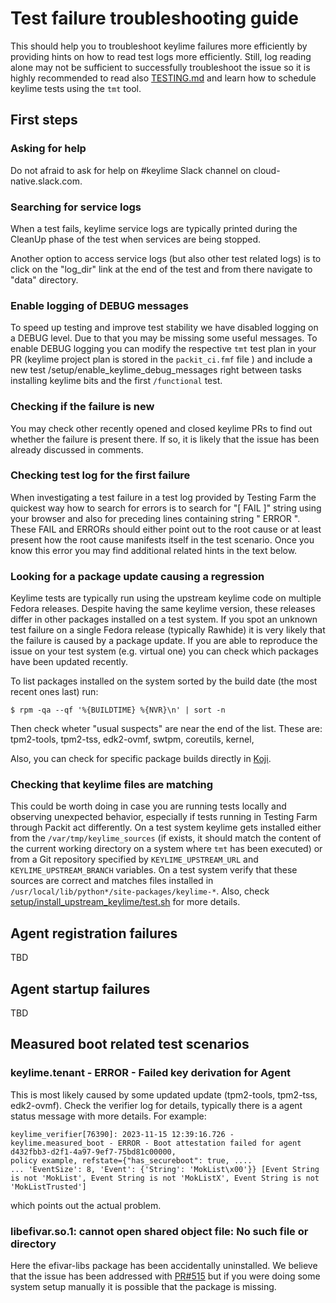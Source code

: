 # Test failure troubleshooting guide

This should help you to troubleshoot keylime failures more efficiently by providing hints on how to read test logs more efficiently.
Still, log reading alone may not be sufficient to successfully troubleshoot the issue so it is highly recommended to read also [TESTING.md](TESTING.md)
and learn how to schedule keylime tests using the `tmt` tool.

## First steps

### Asking for help

Do not afraid to ask for help on #keylime Slack channel on cloud-native.slack.com.

### Searching for service logs

When a test fails, keylime service logs are typically printed during the CleanUp phase of the test when services are being stopped. 

Another option to access service logs (but also other test related logs) is to click on the "log_dir" link at the end of the test and from there navigate to "data" directory.

### Enable logging of DEBUG messages

To speed up testing and improve test stability we have disabled logging on a DEBUG level. Due to that you may be missing some useful messages. To enable DEBUG logging you can modify the respective `tmt` test plan in your PR (keylime project plan is stored in the `packit_ci.fmf` file ) and include a new test /setup/enable_keylime_debug_messages right between tasks installing keylime bits and the first `/functional` test.

### Checking if the failure is new

You may check other recently opened and closed keylime PRs to find out whether the failure is present there. If so, it is likely that the issue has been already discussed in comments.

### Checking test log for the first failure

When investigating a test failure in a test log provided by Testing Farm the quickest way how to search for errors is to search for "[   FAIL   ]" string using your browser and also for preceding lines containing string " ERROR ". These FAIL and ERRORs should either point out to the root cause or at least present how the root cause manifests itself in the test scenario. Once you know this error you may find additional related hints in the text below.

### Looking for a package update causing a regression

Keylime tests are typically run using the upstream keylime code on multiple Fedora releases. Despite having the same keylime version, these releases differ in other packages installed on a test system. If you spot an unknown test failure on a single Fedora release (typically Rawhide) it is very likely that the failure is caused by a package update. If you are able to reproduce the issue on your test system (e.g. virtual one) you can check which packages have been updated recently.

To list packages installed on the system sorted by the build date (the most recent ones last) run:
```
$ rpm -qa --qf '%{BUILDTIME} %{NVR}\n' | sort -n
```
Then check wheter "usual suspects" are near the end of the list. These are: tpm2-tools, tpm2-tss, edk2-ovmf, swtpm, coreutils, kernel,

Also, you can check for specific package builds directly in [Koji](https://koji.fedoraproject.org/koji/search).

### Checking that keylime files are matching

This could be worth doing in case you are running tests locally and observing unexpected behavior, especially if tests running in Testing Farm through Packit act differently. On a test system keylime gets installed either from the `/var/tmp/keylime_sources` (if exists, it should match the content of the current working directory on a system where `tmt` has been executed) or from a Git repository specified by `KEYLIME_UPSTREAM_URL` and `KEYLIME_UPSTREAM_BRANCH` variables. On a test system verify that these sources are correct and matches files installed in `/usr/local/lib/python*/site-packages/keylime-*`. Also, check [setup/install_upstream_keylime/test.sh](setup/install_upstream_keylime/test.sh) for more details.

## Agent registration failures

TBD

## Agent startup failures

TBD

## Measured boot related test scenarios

### keylime.tenant - ERROR - Failed key derivation for Agent

This is most likely caused by some updated update (tpm2-tools, tpm2-tss, edk2-ovmf). Check the verifier log for details, typically there is a agent status message with more details. For example:
```
keylime_verifier[76390]: 2023-11-15 12:39:16.726 - keylime.measured_boot - ERROR - Boot attestation failed for agent d432fbb3-d2f1-4a97-9ef7-75bd81c00000,
policy example, refstate={"has_secureboot": true, ....
... 'EventSize': 8, 'Event': {'String': 'MokList\x00'}} [Event String is not 'MokList', Event String is not 'MokListX', Event String is not 'MokListTrusted']
```
which points out the actual problem.

### libefivar.so.1: cannot open shared object file: No such file or directory

Here the efivar-libs package has been accidentally uninstalled. We believe that the issue has been addressed with [PR#515](https://github.com/RedHat-SP-Security/keylime-tests/pull/515) but if you were doing some system setup manually it is possible that the package is missing.
